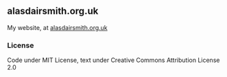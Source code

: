 ## alasdairsmith.org.uk

My website, at [alasdairsmith.org.uk](http://alasdairsmith.org.uk)

### License

Code under MIT License, text under Creative Commons Attribution License 2.0